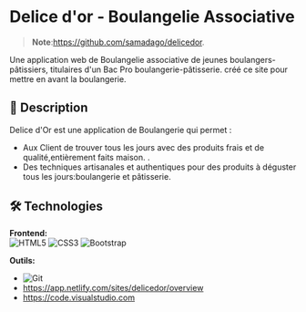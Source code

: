 # Delice d'or - Boulangelie Associative



> **Note**:https://github.com/samadago/delicedor.

Une application web de Boulangelie associative de jeunes boulangers-pâtissiers, titulaires d'un Bac Pro boulangerie-pâtisserie.
créé ce site pour mettre en avant la boulangerie.

## 📖 Description

Delice d'Or est une application de Boulangerie qui permet :
- Aux Client de trouver tous les jours avec des produits frais et de qualité,entièrement faits maison. .
- Des techniques artisanales et authentiques pour des produits à déguster tous les jours:boulangerie et pâtisserie.


## 🛠 Technologies

**Frontend:**  
![HTML5](https://img.shields.io/badge/HTML5-E34F26?style=flat&logo=html5&logoColor=white)
![CSS3](https://img.shields.io/badge/CSS3-1572B6?style=flat&logo=css3&logoColor=white)
![Bootstrap](https://img.shields.io/badge/Bootstrap-7952B3?style=flat&logo=bootstrap&logoColor=white)



**Outils:**  
- ![Git](https://img.shields.io/badge/Git-F05032?style=flat&logo=git&logoColor=white)
- https://app.netlify.com/sites/delicedor/overview
- https://code.visualstudio.com








